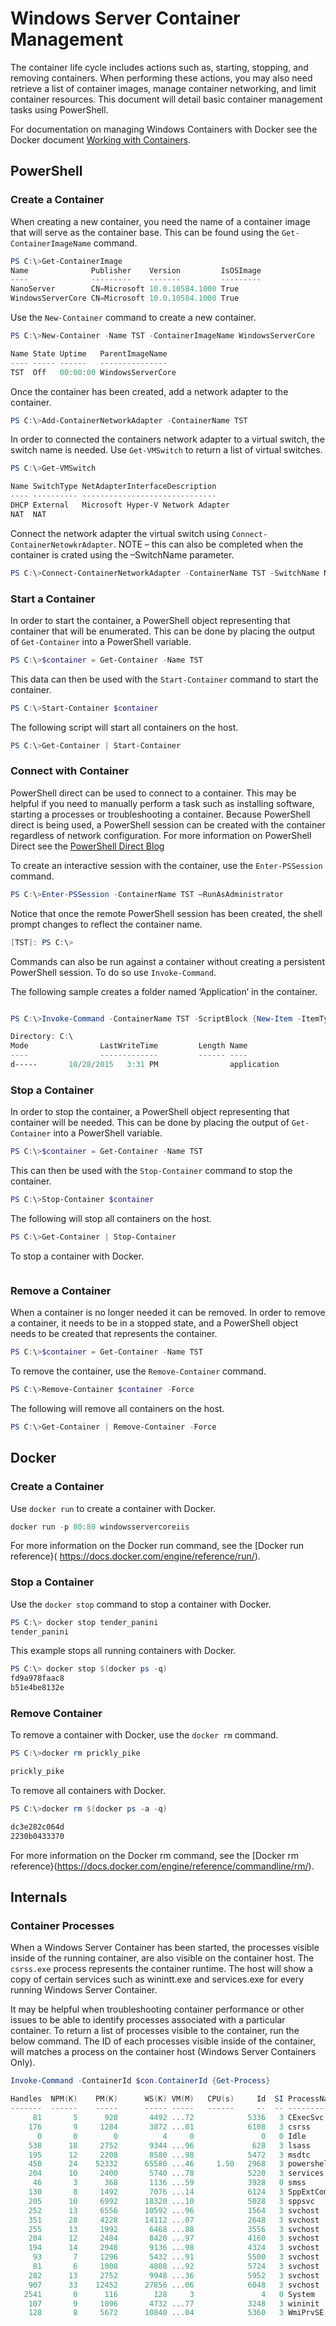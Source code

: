 # Windows Server Container Management

The container life cycle includes actions such as, starting, stopping, and removing containers. When performing these actions, you may also need retrieve a list of container images, manage container networking, and limit container resources. This document will detail basic container management tasks using PowerShell.

For documentation on managing Windows Containers with Docker see the Docker document [Working with Containers]( https://docs.docker.com/userguide/usingdocker/).

## PowerShell

### Create a Container

When creating a new container, you need the name of a container image that will serve as the container base. This can be found using the `Get-ContainerImageName` command.

```powershell
PS C:\>Get-ContainerImage
Name              Publisher    Version         IsOSImage
----              ---------    -------         ---------
NanoServer        CN=Microsoft 10.0.10584.1000 True
WindowsServerCore CN=Microsoft 10.0.10584.1000 True
```

Use the `New-Container` command to create a new container.

```powershell
PS C:\>New-Container -Name TST -ContainerImageName WindowsServerCore

Name State Uptime   ParentImageName
---- ----- ------   ---------------
TST  Off   00:00:00 WindowsServerCore
```

Once the container has been created, add a network adapter to the container.

```powershell
PS C:\>Add-ContainerNetworkAdapter -ContainerName TST
```

In order to connected the containers network adapter to a virtual switch, the switch name is needed. Use `Get-VMSwitch` to return a list of virtual switches. 

```powershell
PS C:\>Get-VMSwitch

Name SwitchType NetAdapterInterfaceDescription
---- ---------- ------------------------------
DHCP External   Microsoft Hyper-V Network Adapter
NAT  NAT
```

Connect the network adapter the virtual switch using `Connect-ContainerNetowkrAdapter`. NOTE – this can also be completed when the container is crated using the –SwitchName parameter.

```powershell
PS C:\>Connect-ContainerNetworkAdapter -ContainerName TST -SwitchName NAT
```

### Start a Container
In order to start the container, a PowerShell object representing that container that will be enumerated. This can be done by placing the output of `Get-Container` into a PowerShell variable.

```powershell
PS C:\>$container = Get-Container -Name TST
```

This data can then be used with the `Start-Container` command to start the container.

```powershell
PS C:\>Start-Container $container
```

The following script will start all containers on the host.

```powershell
PS C:\>Get-Container | Start-Container
```

### Connect with Container

PowerShell direct can be used to connect to a container. This may be helpful if you need to manually perform a task such as installing software, starting a processes or troubleshooting a container. Because PowerShell direct is being used, a PowerShell session can be created with the container regardless of network configuration. For more information on PowerShell Direct see the [PowerShell Direct Blog](http://blogs.technet.com/b/virtualization/archive/2015/05/14/powershell-direct-running-powershell-inside-a-virtual-machine-from-the-hyper-v-host.aspx)

To create an interactive session with the container, use the `Enter-PSSession` command.

 ```powershell
PS C:\>Enter-PSSession -ContainerName TST –RunAsAdministrator
```

Notice that once the remote PowerShell session has been created, the shell prompt changes to reflect the container name.

```powershell
[TST]: PS C:\>
```

Commands can also be run against a container without creating a persistent PowerShell session. To do so use `Invoke-Command`.

The following sample creates a folder named ‘Application’ in the container.

```powershell

PS C:\>Invoke-Command -ContainerName TST -ScriptBlock {New-Item -ItemType Directory -Path c:\application }

Directory: C:\
Mode                LastWriteTime         Length Name                                                 PSComputerName
----                -------------         ------ ----                                                 --------------
d-----       10/28/2015   3:31 PM                application                                          TST
```

### Stop a Container

In order to stop the container, a PowerShell object representing that container will be needed. This can be done by placing the output of `Get-Container` into a PowerShell variable.

```powershell
PS C:\>$container = Get-Container -Name TST
```

This can then be used with the `Stop-Container` command to stop the container.

```powershell
PS C:\>Stop-Container $container
```

The following will stop all containers on the host.

```powershell
PS C:\>Get-Container | Stop-Container
```

To stop a container with Docker.

```powershell

```

### Remove a Container

When a container is no longer needed it can be removed. In order to remove a container, it needs to be in a stopped state, and a PowerShell object needs to be created that represents the container.

```powershell
PS C:\>$container = Get-Container -Name TST
```

To remove the container, use the `Remove-Container` command.

```powershell
PS C:\>Remove-Container $container -Force
```

The following will remove all containers on the host.

```powershell
PS C:\>Get-Container | Remove-Container -Force
```

## Docker

### Create a Container <!--docker-->

Use `docker run` to create a container with Docker.

```powershell
docker run -p 80:80 windowsservercoreiis
```

For more information on the Docker run command, see the [Docker run reference}( https://docs.docker.com/engine/reference/run/).

### Stop a Container <!--docker-->

Use the `docker stop` command to stop a container with Docker.

```powershell
PS C:\> docker stop tender_panini
tender_panini
```

This example stops all running containers with Docker.

```powershell
PS C:\> docker stop $(docker ps -q)
fd9a978faac8
b51e4be8132e
```

### Remove Container <!--docker-->

To remove a container with Docker, use the `docker rm` command.

```powershell
PS C:\>docker rm prickly_pike

prickly_pike
``` 

To remove all containers with Docker.

```powershell
PS C:\>docker rm $(docker ps -a -q)

dc3e282c064d
2230b0433370
```

For more information on the Docker rm command, see the [Docker rm reference}(https://docs.docker.com/engine/reference/commandline/rm/).

## Internals

### Container Processes

When a Windows Server Container has been started, the processes visible inside of the running container, are also visible on the container host. The `csrss.exe` process represents the container runtime. The host will show a copy of certain services such as winintt.exe and services.exe for every running Windows Server Container.
 
It may be helpful when troubleshooting container performance or other issues to be able to identify processes associated with a particular container. To return a list of processes visible to the container, run the below command. The ID of each processes visible inside of the container, will matches a process on the container host (Windows Server Containers Only).

```powershell
Invoke-Command -ContainerId $con.ContainerId {Get-Process}

Handles  NPM(K)    PM(K)      WS(K) VM(M)   CPU(s)     Id  SI ProcessName                  PSComputerName
-------  ------    -----      ----- -----   ------     --  -- -----------                  --------------
     81       5      928       4492 ...72            5336   3 CExecSvc                     NONIC
    176       9     1284       3872 ...01            6108   3 csrss                        NONIC
      0       0        0          4     0               0   0 Idle                         NONIC
    538      18     2752       9344 ...96             628   3 lsass                        NONIC
    195      12     2208       8580 ...98            5472   3 msdtc                        NONIC
    450      24    52332      65580 ...46     1.50   2968   3 powershell                   NONIC
    204      10     2400       5740 ...78            5220   3 services                     NONIC
     46       3      368       1136 ...59            3928   0 smss                         NONIC
    130       8     1492       7076 ...14            6124   3 SppExtComObj                 NONIC
    205      10     6992      18320 ...10            5028   3 sppsvc                       NONIC
    252      13     6556      10592 ...96            1564   3 svchost                      NONIC
    351      28     4228      14112 ...07            2648   3 svchost                      NONIC
    255      13     1992       6468 ...88            3556   3 svchost                      NONIC
    284      12     2484       8420 ...97            4160   3 svchost                      NONIC
    194      14     2948       9136 ...98            4324   3 svchost                      NONIC
     93       7     1296       5432 ...91            5500   3 svchost                      NONIC
     81       6     1008       4808 ...92            5724   3 svchost                      NONIC
    282      13     2752       9948 ...36            5952   3 svchost                      NONIC
    907      33    12452      27856 ...06            6048   3 svchost                      NONIC
   2541       0      116        128     3               4   0 System                       NONIC
    107       9     1096       4732 ...77            3248   3 wininit                      NONIC
    128       8     5672      10840 ...04            5360   3 WmiPrvSE                     NONIC
```